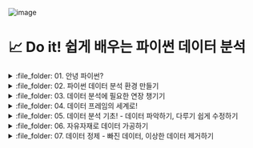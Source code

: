 ![image](https://github.com/sm9199/Python_Data_Analysis_Study/assets/128019851/9687c6c3-2e91-466f-9da9-abae4e090101)

# 📈 Do it! 쉽게 배우는 파이썬 데이터 분석 


<details>
<summary> :file_folder: 01. 안녕 파이썬? </summary>
<div markdown="1">

#### 📌 [01-1 데이터 분석과 파이썬](https://github.com/sm9199/Python_Data_Analysis_Study/blob/main/01.%20안녕%2C%20파이썬%3F/01-1%20데이터%20분석과%20파이썬.md)

#### 📌 [01-2 파이썬이 강력한 데이터 분석 도구인 이유](https://github.com/sm9199/Python_Data_Analysis_Study/blob/main/01.%20안녕%2C%20파이썬%3F/01-2%20파이썬이%20강력한%20데이터%20분석도구인%20이유.md)

</div>
</details>

<details>
<summary> :file_folder: 02. 파이썬 데이터 분석 환경 만들기 </summary>
<div markdown="1">

#### 📌 [02-1 아나콘다로 파이썬과 JupyterLab 설치하기](https://github.com/sm9199/Python_Data_Analysis_Study/blob/main/02.%20파이썬%20데이터%20분석%20환경%20만들기/02-1%20아나콘다로%20파이썬과%20JupyterLab%20설치하기.md)

#### 📌 [02-2 JupyterLab과 설치하기](https://github.com/sm9199/Python_Data_Analysis_Study/blob/main/02.%20파이썬%20데이터%20분석%20환경%20만들기/02-2%20JupyterLab과%20친해지기.md)

</div>
</details>

<details>
<summary> :file_folder: 03. 데이터 분석에 필요한 연장 챙기기 </summary>
<div markdown="1">

#### 📌 [03-1 변하는 수, '변수' 이해하기](https://github.com/sm9199/Python_Data_Analysis_Study/blob/main/03.%20데이터%20분석에%20필요한%20연장%20챙기기/03-1%20변하는%20수,%20'변수'%20이해하기.md)

#### 📌 [03-2 마술 상자 같은 '함수' 이해하기](https://github.com/sm9199/Python_Data_Analysis_Study/blob/main/03.%20데이터%20분석에%20필요한%20연장%20챙기기/03-2%20마술%20상자%20같은%20'함수'%20이해하기.md)

#### 📌 [03-3 함수 꾸러미, '패키지' 이해하기](https://github.com/sm9199/Python_Data_Analysis_Study/blob/main/03.%20데이터%20분석에%20필요한%20연장%20챙기기/03-3%20함수%20꾸러미,%20'패키지'%20이해하기.md)

</div>
</details>

<details>
<summary> :file_folder: 04. 데이터 프레임의 세계로! </summary>
<div markdown="1">

#### 📌 [04-1 데이터 프레임 이해하기 - 데이터는 어떻게 생겼나?](https://github.com/sm9199/Python_Data_Analysis_Study/blob/main/04.%20데이터%20프레임의%20세계로!/04-1%20데이터%20프레임%20이해하기.md)

#### 📌 [04-2 데이터 프레임 만들기 - 시험 성적 데이터를 만들어 보자! - ver.뉴진스](https://github.com/sm9199/Python_Data_Analysis_Study/blob/main/04.%20데이터%20프레임의%20세계로!/04-2%20데이터%20프레임%20만들기.md)

#### 📌 [04-3 외부 데이터 이용하기 - 축적된 시험 성적 데이터를 불러오자!](https://github.com/sm9199/Python_Data_Analysis_Study/blob/main/04.%20데이터%20프레임의%20세계로!/04-3%20외부데이터%20이용하기.md)

#### 📌 [04-4 정리하기](https://github.com/sm9199/Python_Data_Analysis_Study/blob/main/04.%20데이터%20프레임의%20세계로!/04-4%20정리하기.md)

</div>
</details>

<details>
<summary> :file_folder: 05. 데이터 분석 기초! - 데이터 파악하기, 다루기 쉽게 수정하기 </summary>
<div markdown="1">

#### 📌 [05-1 데이터 파악하기](https://github.com/sm9199/Python_Data_Analysis_Study/blob/main/05.%20데이터%20분석%20기초!%20%20-%20데이터%20파악하기%2C%20다루기%20쉽게%20수정하기/05-1%20데이터%20파악하기.md)

#### 📌 [05-2 변수명 바꾸기](https://github.com/sm9199/Python_Data_Analysis_Study/blob/main/05.%20데이터%20분석%20기초!%20%20-%20데이터%20파악하기%2C%20다루기%20쉽게%20수정하기/05-2%20변수명%20바꾸기.md)

#### 📌 [05-3 파생변수 만들기](https://github.com/sm9199/Python_Data_Analysis_Study/blob/main/05.%20데이터%20분석%20기초!%20%20-%20데이터%20파악하기,%20다루기%20쉽게%20수정하기/05-3%20파생변수%20만들기.md)

#### 📌 [05-4 정리하기](https://github.com/sm9199/Python_Data_Analysis_Study/blob/main/05.%20데이터%20분석%20기초!%20%20-%20데이터%20파악하기%2C%20다루기%20쉽게%20수정하기/05-5%20분석%20도전.md)

#### 📌 [05-5 분석 도전](https://github.com/sm9199/Python_Data_Analysis_Study/blob/main/05.%20데이터%20분석%20기초!%20%20-%20데이터%20파악하기%2C%20다루기%20쉽게%20수정하기/05-5%20분석%20도전.md)

</div>
</details>

<details>
<summary> :file_folder: 06. 자유자재로 데이터 가공하기 </summary>
<div markdown="1">

#### 📌 [06-1 데이터 전처리 - 원하는 형태로 데이터 가공하기](https://github.com/sm9199/Python_Data_Analysis_Study/blob/main/06.%20자유자재로%20데이터%20가공하기/06-1%20데이터%20전처리%20-%20원하는%20형태로%20데이터%20가공하기.md)

#### 📌 [06-2 조건에 맞는 데이터만 추출하기](https://github.com/sm9199/Python_Data_Analysis_Study/blob/main/06.%20자유자재로%20데이터%20가공하기/06-2%20조건에%20맞는%20데이터만%20추출하기.md)

#### 📌 [06-3 필요한 변수만 추출하기](https://github.com/sm9199/Python_Data_Analysis_Study/blob/main/06.%20자유자재로%20데이터%20가공하기/06-3%20필요한%20변수만%20추출하기.md)

#### 📌 [06-4 순서대로 정렬하기](https://github.com/sm9199/Python_Data_Analysis_Study/blob/main/06.%20자유자재로%20데이터%20가공하기/06-3%20필요한%20변수만%20추출하기.md)

#### 📌 [06-5 파생변수 추가하기](https://github.com/sm9199/Python_Data_Analysis_Study/blob/main/06.%20자유자재로%20데이터%20가공하기/06-5%20파생변수%20추가하기.md)

#### 📌 [06-6 집단별로 요약하기](https://github.com/sm9199/Python_Data_Analysis_Study/blob/main/06.%20자유자재로%20데이터%20가공하기/06-6%20집단별로%20요약하기.md)

#### 📌 [06-7 데이터 합치기](https://github.com/sm9199/Python_Data_Analysis_Study/blob/main/06.%20자유자재로%20데이터%20가공하기/06-7%20데이터%20합치기.md)

#### 📌 [06-8 정리하기](https://github.com/sm9199/Python_Data_Analysis_Study/blob/main/06.%20자유자재로%20데이터%20가공하기/06-8%20정리하기.md)

#### 📌 [06-9 분석 도전](https://github.com/sm9199/Python_Data_Analysis_Study/blob/main/06.%20자유자재로%20데이터%20가공하기/06-9%20분석%20도전.md)

</div>
</details>

<details>
<summary> :file_folder: 07. 데이터 정제 - 빠진 데이터, 이상한 데이터 제거하기 </summary>
<div markdown="1">

#### 📌 [07-1 빠진 데이터를 찾아라! - 결측치 정제하기](https://github.com/sm9199/Python_Data_Analysis_Study/blob/main/07.%20데이터%20정제%20-%20빠진%20데이터%2C%20이상한%20데이터%20제거하기/07-1%20빠진%20데이터를%20찾아라!.md)


</div>
</details>
